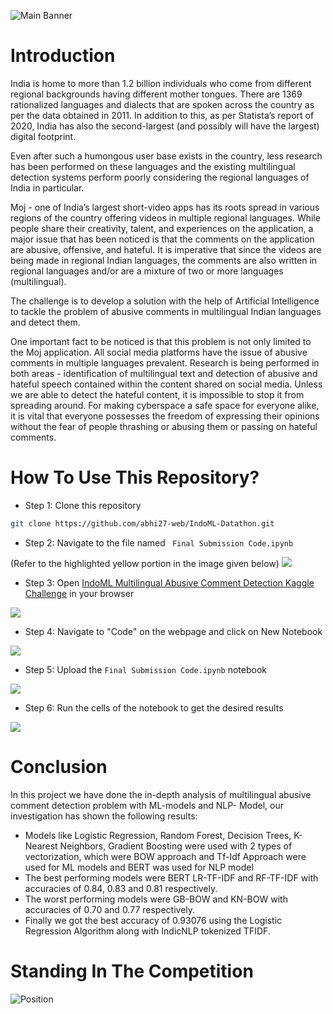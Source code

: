 ![Main Banner](https://res.cloudinary.com/pooja-gera/image/upload/v1639660453/Colorful_Modern_Abstract_Technology_LinkedIn_Banner_iv1zys.png)

# Introduction

India is home to more than 1.2 billion individuals who come from different regional backgrounds having different mother tongues. There are 1369 rationalized languages and dialects that are spoken across the country as per the data obtained in 2011. In addition to this, as per Statista’s report of 2020, India has also the second-largest (and possibly will have the largest) digital footprint. 

Even after such a humongous user base exists in the country, less research has been performed on these languages and the existing multilingual detection systems perform poorly considering the regional languages of India in particular.  

Moj - one of India’s largest short-video apps has its roots spread in various regions of the country offering videos in multiple regional languages. While people share their creativity, talent, and experiences on the application, a major issue that has been noticed is that the comments on the application are abusive, offensive, and hateful. It is imperative that since the videos are being made in regional Indian languages, the comments are also written in regional languages and/or are a mixture of two or more languages (multilingual). 

The challenge is to develop a solution with the help of Artificial Intelligence to tackle the problem of abusive comments in multilingual Indian languages and detect them.  

One important fact to be noticed is that this problem is not only limited to the Moj application. All social media platforms have the issue of abusive comments in multiple languages prevalent. Research is being performed in both areas - identification of multilingual text and detection of abusive and hateful speech contained within the content shared on social media. Unless we are able to detect the hateful content, it is impossible to stop it from spreading around. For making cyberspace a safe space for everyone alike, it is vital that everyone possesses the freedom of expressing their opinions without the fear of people thrashing or abusing them or passing on hateful comments. 

# How To Use This Repository?

- Step 1: Clone this repository 

```bash
git clone https://github.com/abhi27-web/IndoML-Datathon.git
```

- Step 2: Navigate to the file named ``` Final Submission Code.ipynb```

(Refer to the highlighted yellow portion in the image given below)
![](https://res.cloudinary.com/pooja-gera/image/upload/v1639662651/Navigate_to_file_l8vo9n.png)

- Step 3: Open [IndoML Multilingual Abusive Comment Detection Kaggle Challenge](https://www.kaggle.com/c/multilingualabusivecomment) in your browser 

![](https://res.cloudinary.com/pooja-gera/image/upload/v1639664143/2021-12-16_14_zzbkrd.png)

- Step 4: Navigate to "Code" on the webpage and click on New Notebook 

![](https://res.cloudinary.com/pooja-gera/image/upload/v1639664204/2021-12-16_15_vyidea.png)

- Step 5: Upload the ```Final Submission Code.ipynb``` notebook 

![](https://res.cloudinary.com/pooja-gera/image/upload/v1639664276/2021-12-16_16_njkdvm.png)

- Step 6: Run the cells of the notebook to get the desired results 

![](https://res.cloudinary.com/pooja-gera/image/upload/v1639664355/2021-12-16_17_astpsj.png)
# Conclusion 

In this project we have done the in-depth analysis of multilingual abusive comment detection problem with ML-models and NLP- Model, our investigation has shown the following results:
- Models like Logistic Regression, Random Forest, Decision Trees, K-Nearest Neighbors, Gradient Boosting were used with 2 types of vectorization, which were BOW approach and Tf-Idf Approach were used for ML models and BERT was used for NLP model
- The best performing models were BERT LR-TF-IDF and RF-TF-IDF with accuracies of 0.84, 0.83 and 0.81 respectively.
- The worst performing models were GB-BOW and KN-BOW with accuracies of 0.70 and 0.77 respectively.
- Finally we got the best accuracy of 0.93076 using the Logistic Regression Algorithm along with IndicNLP tokenized TFIDF.


# Standing In The Competition 

![Position](https://res.cloudinary.com/pooja-gera/image/upload/v1639661046/WhatsApp_Image_2021-12-16_at_4.51.02_PM_xcqruh.jpg)
